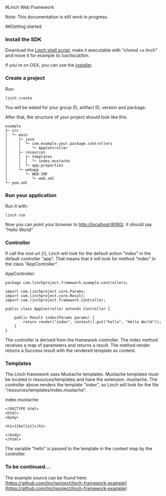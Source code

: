 #Linch Web Framework

Note: This documentation is still work in progress.

##Getting started

### Install the SDK

Download the [Linch shell script](https://github.com/linchproject/linch-sdk/raw/master/bin/linch), make it executable with "chmod +x linch" and move it for example to /usr/local/bin.

If you're on OSX, you can use the [installer](https://github.com/linchproject/linch-sdk/raw/master/linch-sdk-0.1-SNAPSHOT.pkg).

### Create a project
Run:

    linch create

You will be asked for your group ID, artifact ID, version and package.

After that, the structure of your project should look like this.

    example
    ├─ src
    │  └─ main
    │     ├─ java
    │     │  └─ com.example.your.package.controllers
    │     │     └─ AppController
    │     ├─ resources
    │     │  ├─ templates
    │     │  │  └─ index.mustache
    │     │  └─ app.properties
    │     └─ webapp
    │        └─ WEB-INF
    │           └─ web.xml
    └─ pom.xml


### Run your application
Run it with:

    linch run

Now you can point your browser to [http://localhost:8080/](http://localhost:8080/). It should say "Hello World"

### Controller

If call the root url (/), Linch will look for the default action "index" in the default controller "app".
That means that it will look for method "index" in the class "AppController".

AppController:

    package com.linchproject.framework.example.controllers;

    import com.linchproject.core.Params;
    import com.linchproject.core.Result;
    import com.linchproject.framework.Controller;

    public class AppController extends Controller {

        public Result index(Params params) {
            return render("index", context().put("hello", "Hello World"));
        }
    }

The controller is derived from the framework controller. The index method receives a map of parameters and returns a result.
The method render returns a Success result with the rendered template as content.

### Templates

The Linch framework uses Mustache templates. Mustache templates must be located in resources/templates and have the extension .mustache.
The controller above renders the template "index", so Linch will look for the file "resources/templates/index.mustache".

index.mustache:

    <!DOCTYPE html>
    <html>
    <body>

    <h1>{{hello}}</h1>

    </body>
    </html>

The variable "hello" is passed to the template in the context map by the controller.


### To be continued...

The example source can be found here: [https://github.com/linchproject/linch-framework-example](https://github.com/linchproject/linch-framework-example)
